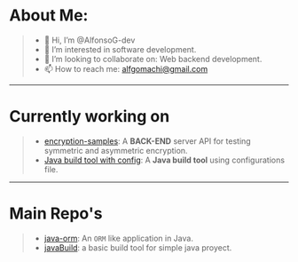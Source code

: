 # About Me:
>- 👋 Hi, I’m @AlfonsoG-dev
>- 👀 I’m interested in software development.
>- 💞️ I’m looking to collaborate on: Web backend development.
>- 📫 How to reach me: alfgomachi@gmail.com
----
# Currently working on
>- [encryption-samples](https://github.com/AlfonsoG-dev/EncryptionSamples): A **BACK-END** server API for testing symmetric and asymmetric encryption.
>- [Java build tool with config](https://github.com/AlfonsoG-dev/JavaBuildConfig): A **Java build tool** using configurations file.
----
# Main Repo's
>- [java-orm](https://github.com/AlfonsoG-dev/javaORM_2.0): An `ORM` like application in Java.
>- [javaBuild](https://github.com/AlfonsoG-dev/javaBuild): a basic build tool for simple java proyect.

<!---
AlfonsoG-dev/AlfonsoG-dev is a ✨ special ✨ repository because its `README.md` (this file) appears on your GitHub profile.
You can click the Preview link to take a look at your changes.
--->
